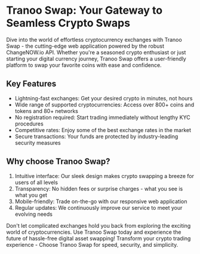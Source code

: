 # Tranoo Swap: Your Gateway to Seamless Crypto Swaps

Dive into the world of effortless cryptocurrency exchanges with Tranoo Swap - the cutting-edge web application powered by the robust ChangeNOW.io API. Whether you're a seasoned crypto enthusiast or just starting your digital currency journey, Tranoo Swap offers a user-friendly platform to swap your favorite coins with ease and confidence. 

## Key Features

 * Lightning-fast exchanges: Get your desired crypto in minutes, not hours
 * Wide range of supported cryptocurrencies: Access over 800+ coins and tokens and 80+ networks
 * No registration required: Start trading immediately without lengthy KYC procedures 
 * Competitive rates: Enjoy some of the best exchange rates in the market 
 * Secure transactions: Your funds are protected by industry-leading security measures 
 
## Why choose Tranoo Swap? 

 1. Intuitive interface: Our sleek design makes crypto swapping a breeze for users of all levels 
 2. Transparency: No hidden fees or surprise charges - what you see is what you get 
 3. Mobile-friendly: Trade on-the-go with our responsive web application 
 4. Regular updates: We continuously improve our service to meet your evolving needs 
 
Don't let complicated exchanges hold you back from exploring the exciting world of cryptocurrencies. Use Tranoo Swap today and experience the future of hassle-free digital asset swapping! Transform your crypto trading experience - Choose Tranoo Swap for speed, security, and simplicity.

